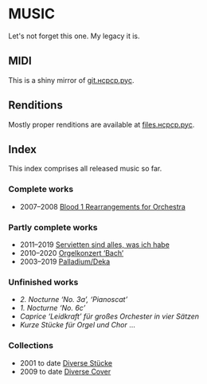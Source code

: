 # MUSIC

Let's not forget this one. My legacy it is.

## MIDI

This is a shiny mirror of [git.нсрср.рус](https://git.нсрср.рус/?p=music.git).

## Renditions

Mostly proper renditions are available at [files.нсрср.рус](https://files.нсрср.рус/music/).

## Index

This index comprises all released music so far.

### Complete works
* 2007–2008 [Blood 1 Rearrangements for Orchestra](https://blokk.one/article/category/music/alias/blood-1-rearrangements-for-orchestra#blog)

### Partly complete works
* 2011–2019 [Servietten sind alles, was ich habe](https://blokk.one/article/category/music/alias/servietten-sind-alles--was-ich-habe#blog)
* 2010–2020 [Orgelkonzert ‘Bach’](https://blokk.one/article/category/music/alias/orgelkonzert-'bach'#blog)
* 2003–2019 [Palladium/Deka](https://blokk.one/article/category/music/alias/palladium#blog)

### Unfinished works
* *2. Nocturne ‘No. 3a’, ‘Pianoscat’*
* *1. Nocturne ‘No. 6c’*
* *Caprice ‘Leidkraft’ für großes Orchester in vier Sätzen*
* *Kurze Stücke für Orgel und Chor*
…

### Collections
* 2001 to date [Diverse Stücke](https://blokk.one/article/category/music/alias/diverse-stücke#blog)
* 2009 to date [Diverse Cover](https://blokk.one/article/category/music/alias/diverse-cover#blog)

